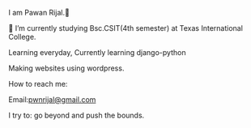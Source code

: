  I am Pawan Rijal.👋


 🌱 I’m currently studying Bsc.CSIT(4th semester) at Texas International College.
 
 Learning everyday, Currently learning django-python
 
 Making websites using wordpress.
 
 How to reach me:
 
 Email:pwnrijal@gmail.com
 
 I try to: go beyond and push the bounds.
